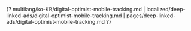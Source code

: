 {? multilang/ko-KR/digital-optimist-mobile-tracking.md | localized/deep-linked-ads/digital-optimist-mobile-tracking.md | pages/deep-linked-ads/digital-optimist-mobile-tracking.md ?}

